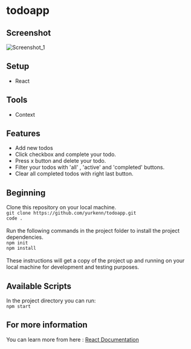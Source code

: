 # todoapp

## Screenshot

![Screenshot_1](https://user-images.githubusercontent.com/69719126/218481353-7c7392de-672a-4ff7-b9ae-4b5319e463d2.png)

## Setup
- React

## Tools
- Context

## Features
- Add new todos
- Click checkbox and complete your todo.
- Press x button and delete your todo.
- Filter your todos with 'all' , 'active' and 'completed' buttons.
- Clear all completed todos with right last button.

## Beginning
Clone this repository on your local machine.
<br>
`git clone https://github.com/yurkenn/todoapp.git`
<br>
`code .`
<br>
<br>
Run the following commands in the project folder to install the project dependencies.
<br>
`npm init`
<br>
`npm install`
<br>
<br>
These instructions will get a copy of the project up and running on your local machine for development and testing purposes.

## Available Scripts
In the project directory you can run:
<br>
`npm start`

## For more information
You can learn more from here : <a href="https://beta.reactjs.org/learn/start-a-new-react-project">React Documentation</a>
